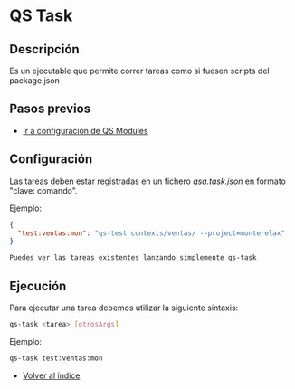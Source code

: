 # QS Task

## Descripción

Es un ejecutable que permite correr tareas como si fuesen scripts del package.json

## Pasos previos

- [Ir a configuración de QS Modules](./config.md)

## Configuración

Las tareas deben estar registradas en un fichero _qsa.task.json_ en formato "clave: comando".

Ejemplo:

```json
{
  "test:ventas:mon": "qs-test contexts/ventas/ --project=monterelax"
}
```

```sh
Puedes ver las tareas existentes lanzando simplemente qs-task
```

## Ejecución

Para ejecutar una tarea debemos utilizar la siguiente sintaxis:

```sh
qs-task <tarea> [otrosArgs]
```

Ejemplo:

```sh
qs-task test:ventas:mon
```

- [Volver al índice](./index.md)
